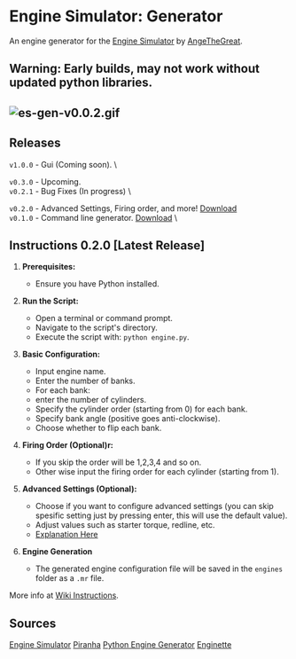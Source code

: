 # Engine Simulator: Generator
An engine generator for the [Engine Simulator](https://github.com/ange-yaghi/engine-sim) by [AngeTheGreat](https://github.com/ange-yaghi).
  
## Warning: Early builds, may not work without updated python libraries.

![es-gen-v0.0.2.gif](https://github.com/AaronsLifeGame/es-generator/blob/main/public/es-gen-v0.2.0.gif)
---

## Releases
`v1.0.0` - Gui (Coming soon). \

`v0.3.0` - Upcoming. \
`v0.2.1` - Bug Fixes (In progress) \

`v0.2.0` - Advanced Settings, Firing order, and more! [Download](https://github.com/AaronsLifeGame/es-generator/releases/download/v0.2.0/es-generator-v0.2.0.zip) \
`v0.1.0` - Command line generator. [Download](https://github.com/AaronsLifeGame/es-generator/releases/download/v0.1.0/es-generator-v0.1.0.zip) \


## Instructions 0.2.0 [Latest Release]
1. **Prerequisites:**
   - Ensure you have Python installed.

2. **Run the Script:**
   - Open a terminal or command prompt.
   - Navigate to the script's directory.
   - Execute the script with: `python engine.py`.

3. **Basic Configuration:**
   - Input engine name.
   - Enter the number of banks.
   - For each bank:
   - enter the number of cylinders.
   - Specify the cylinder order (starting from 0) for each bank.
   - Specify bank angle (positive goes anti-clockwise).
   - Choose whether to flip each bank.

4. **Firing Order (Optional)r:**
   - If you skip the order will be 1,2,3,4 and so on.
   - Other wise input the firing order for each cylinder (starting from 1).

5. **Advanced Settings (Optional):**
   - Choose if you want to configure advanced settings (you can skip spesific setting just by pressing enter, this will use the default value).
   - Adjust values such as starter torque, redline, etc.
   - [Explanation Here](https://github.com/AaronsLifeGame/es-generator/wiki/Instructions#v020)  

6. **Engine Generation**
   - The generated engine configuration file will be saved in the `engines` folder as a `.mr` file.

More info at [Wiki Instructions](https://github.com/AaronsLifeGame/es-generator/wiki/Instructions).
  
## Sources
[Engine Simulator](https://github.com/ange-yaghi/engine-sim)
[Piranha](https://github.com/ange-yaghi/piranha)
[Python Engine Generator](https://github.com/ange-yaghi/engine-generator)
[Enginette](https://github.com/Enginette/enginette)
